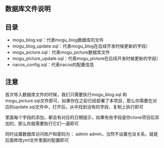 ## 数据库文件说明

## 目录

- mogu_blog.sql：代表mogu_blog数据库的文件
- mogu_blog_update.sql：代表mogu_blog在后续开发时候更新的字段）
- mogu_picture.sql：代表mogu_picture数据库文件
- mogu_picture_update.sql：代表mogu_picture在后续开发时候更新的字段）
- nacos_config.sql：代表nacos的配置信息

## 注意

首次导入数据库文件的时候，我们只需要执行mogu_blog.sql 和 mogu_picture.sql文件即可，如果你在之前已经部署了本项目，那么你需要在对应的update.sql文件中，打开后，从中找到没有的字段，复制上执行即可

里面每个字段的添加，都会有对应的日期提示，如果有些字段是你clone项目后添加的，那么你就需要执行它们一遍即可

同时设置数据库访问账户和密码为： admin  admin，当然不设置也没关系，就是后面修改yml文件里面的配置即可